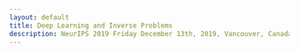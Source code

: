 ```yaml
---
layout: default
title: Deep Learning and Inverse Problems
description: NeurIPS 2019 Friday December 13th, 2019, Vancouver, Canada
---
```


